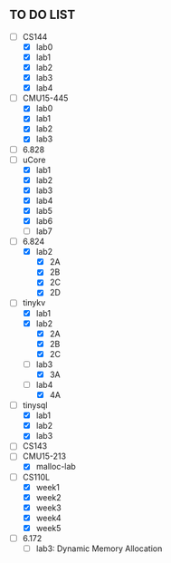 ## TO DO LIST
- [ ] CS144
  - [x] lab0
  - [x] lab1
  - [x] lab2
  - [x] lab3
  - [x] lab4
- [ ] CMU15-445
  - [x] lab0
  - [x] lab1
  - [x] lab2
  - [x] lab3
- [ ] 6.828
- [ ] uCore
  - [x] lab1
  - [x] lab2
  - [x] lab3
  - [x] lab4
  - [x] lab5
  - [x] lab6
  - [ ] lab7
- [ ] 6.824
  - [x] lab2
    - [x] 2A
    - [x] 2B
    - [x] 2C
    - [x] 2D
- [ ] tinykv
  - [x] lab1
  - [x] lab2
    - [x] 2A
    - [x] 2B
    - [x] 2C
  - [ ] lab3
    - [x] 3A
  - [ ] lab4
    - [x] 4A
- [ ] tinysql
  - [x] lab1
  - [x] lab2
  - [x] lab3
- [ ] CS143
- [ ] CMU15-213
  - [x] malloc-lab
- [ ] CS110L
  - [x] week1
  - [x] week2 
  - [x] week3
  - [x] week4
  - [x] week5
- [ ] 6.172
  - [ ] lab3: Dynamic Memory Allocation
